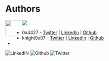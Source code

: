 # Authors
[<img align="left" width="50px" src="https://github-production-user-asset-6210df.s3.amazonaws.com/72227999/246673026-44eca0ae-3020-4041-86f4-778f7236e3dc.svg">](https://twitter.com/0x4427/)
[<img src="https://github-production-user-asset-6210df.s3.amazonaws.com/72227999/246673032-6ab6cd40-918e-429f-9905-c93750dfa35c.svg">](https://linkedin.com/0x4427/)


- 0x4427 - [Twitter](https://twitter.com/0x4427/) | [LinkedIn](https://www.linkedin.com/in/varun-singh-5944b9222/) | [Github](https://github.com/0x4427/)
- knight0x07 - [Twitter](https://twitter.com/knight0x07/) | [LinkedIn](https://www.linkedin.com/in/niraj-s/) | [Github](https://github.com/knight0x07/)
- 
![LinkedIN](https://github.com/varun7244/varun7244.github.io/assets/72227999/6ab6cd40-918e-429f-9905-c93750dfa35c)
![Github](https://github.com/varun7244/varun7244.github.io/assets/72227999/1380eb15-d262-40e6-928f-1321a9338e41)
![Twitter](https://github.com/varun7244/varun7244.github.io/assets/72227999/44eca0ae-3020-4041-86f4-778f7236e3dc)
